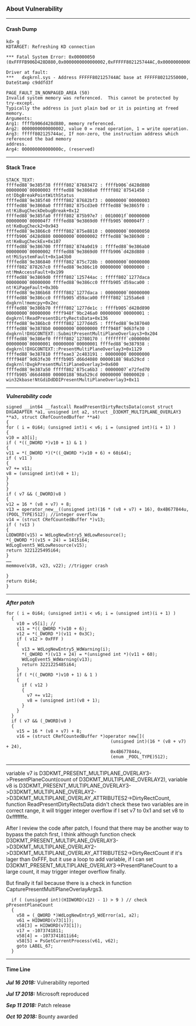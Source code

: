 ### About Vulnerability

----
#### Crash Dump

```
kd> g 
KDTARGET: Refreshing KD connection

*** Fatal System Error: 0x00000050
(0xFFFFB906D428D880,0x0000000000000002,0xFFFFF802125744AC,0x000000000000000C)

Driver at fault:
***   dxgkrnl.sys - Address FFFFF802125744AC base at FFFFF80212550000, DateStamp c9ddfd3f

PAGE_FAULT_IN_NONPAGED_AREA (50)
Invalid system memory was referenced.  This cannot be protected by try-except.
Typically the address is just plain bad or it is pointing at freed memory.
Arguments:
Arg1: ffffb906d428d880, memory referenced.
Arg2: 0000000000000002, value 0 = read operation, 1 = write operation.
Arg3: fffff802125744ac, If non-zero, the instruction address which referenced the bad memory
address.
Arg4: 000000000000000c, (reserved)
```
---
#### Stack Trace
```
STACK_TEXT:
ffffed88`9e385f38 fffff802`87683472 : ffffb906`d428d880 00000000`00000003 ffffed88`9e3860a0 fffff802`87541450 : nt!DbgBreakPointWithStatus
ffffed88`9e385f40 fffff802`87682bf3 : 00000000`00000003 ffffed88`9e3860a0 fffff802`875cd3e0 ffffed88`9e3865f0 : nt!KiBugCheckDebugBreak+0x12
ffffed88`9e385fa0 fffff802`875b97e7 : 0010001f`00000000 00000000`000004f7 ffffed88`9e3869d0 ffffb905`000004f7 : nt!KeBugCheck2+0x943
ffffed88`9e3866c0 fffff802`875e8810 : 00000000`00000050 ffffb906`d428d880 00000000`00000002 ffffed88`9e3869d0 : nt!KeBugCheckEx+0x107
ffffed88`9e386700 fffff802`874a0d19 : ffffed88`9e386ab0 00000000`00000002 ffffed88`9e3869d0 ffffb906`d428d880 : nt!MiSystemFault+0x1a43b0
ffffed88`9e386840 fffff802`875c728b : 00000000`00000000 fffff802`878267c0 ffffed88`9e386c10 00000000`00000000 : nt!MmAccessFault+0x199
ffffed88`9e3869d0 fffff802`125744ac : fffff802`1277daca 00000000`00000000 ffffed88`9e386cc0 ffffb905`d59aca00 : nt!KiPageFault+0x30b
ffffed88`9e386b68 fffff802`1277daca : 00000000`00000000 ffffed88`9e386cc0 ffffb905`d59aca00 fffff802`1255a6e8 : dxgkrnl!memcpy+0x2ec
ffffed88`9e386b70 fffff802`1277de1c : ffffb905`d428d890 00000000`00000000 ffff948f`9bc246a0 00000000`00000001 : dxgkrnl!ReadPresentDirtyRectsData+0x136
ffffed88`9e386bc0 fffff802`1277d4d5 : ffffed88`9e387040 ffffed88`9e3878b0 00000000`00000000 ffff948f`9d63fe30 : dxgkrnl!DXGCONTEXT::SubmitPresentMultiPlaneOverlays3+0x204
ffffed88`9e386ef0 fffff802`12780170 : ffffffff`c000000d 00000000`00000001 00000000`00000001 ffffed88`9e387938 : dxgkrnl!DXGCONTEXT::PresentMultiPlaneOverlay3+0x1129
ffffed88`9e387810 ffffeae3`2c483191 : 00000000`00000000 ffff948f`9d63fe30 ffffb905`d66d4080 00000188`98a529cd : dxgkrnl!DxgkPresentMultiPlaneOverlay3+0x600
ffffed88`9e387a50 fffff802`875ca6b3 : 00000007`e72fed70 ffffb905`d66d4080 00000188`98a529cd 00000000`00000020 : win32kbase!NtGdiDdDDIPresentMultiPlaneOverlay3+0x11
```
---
***Vulnerability code***

```
signed __int64 __fastcall ReadPresentDirtyRectsData(const struct DXGADAPTER *a1, unsigned int a2, struct _D3DKMT_MULTIPLANE_OVERLAY3 **a3, struct CRefCountedBuffer **a4)
{
for ( i = 0i64; (unsigned int)i < v6; i = (unsigned int)(i + 1) )
{
v10 = a3[i];
if ( *((_DWORD *)v10 + 1) & 1 )
{
v11 = *(_DWORD *)(*((_QWORD *)v10 + 6) + 60i64);
if ( v11 )
{
v7 += v11;
v8 = (unsigned int)(v8 + 1);
}
}
}
if ( v7 && (_DWORD)v8 )
{
v12 = 16 * (v8 + v7) + 8;
v13 = operator_new__((unsigned int)(16 * (v8 + v7) + 16), 0x4B677844u, (POOL_TYPE)512); //integer overflow
v14 = (struct CRefCountedBuffer *)v13;
if ( !v13 )
{
LODWORD(v15) = WdLogNewEntry5_WdLowResource();
*(_QWORD *)(v15 + 24) = 1415i64;
WdLogEvent5_WdLowResource(v15);
return 3221225495i64;
}
……
memmove(v18, v23, v22); //trigger crash

}
return 0i64;
}
```
---
***After patch***

```
for ( i = 0i64; (unsigned int)i < v6; i = (unsigned int)(i + 1) )
  {
    v10 = v5[i]; //
    v11 = *((_QWORD *)v10 + 6);
    v12 = *(_DWORD *)(v11 + 0x3C);
    if ( v12 > 0xFFF )
    {
      v13 = WdLogNewEntry5_WdWarning(i);
      *(_QWORD *)(v13 + 24) = *(unsigned int *)(v11 + 60);
      WdLogEvent5_WdWarning(v13);
      return 3221225485i64;
    }
    if ( *((_DWORD *)v10 + 1) & 1 )
    {
      if ( v12 )
      {
        v7 += v12;
        v8 = (unsigned int)(v8 + 1);
      }
    }
  }
  if ( v7 && (_DWORD)v8 )
  {
    v15 = 16 * (v8 + v7) + 8;
    v16 = (struct CRefCountedBuffer *)operator new[](
                                        (unsigned int)(16 * (v8 + v7) + 24),
                                        0x4B677844u,
                                        (enum _POOL_TYPE)512);
```
---
variable v7 is D3DKMT_PRESENT_MULTIPLANE_OVERLAY3->PresentPlaneCount(count of D3DKMT_MULTIPLANE_OVERLAY2), variable v8 is D3DKMT_PRESENT_MULTIPLANE_OVERLAY3->D3DKMT_MULTIPLANE_OVERLAY2->D3DKMT_MULTIPLANE_OVERLAY_ATTRIBUTES2->DirtyRectCount, function ReadPresentDirtyRectsData didn't check these two variables are in correct range, it will trigger integer overflow if I set v7 to 0x1 and set v8 to 0xfffffffe.

After I review the code after patch, I found that there may be another way to bypass the patch first, I think although function check D3DKMT_PRESENT_MULTIPLANE_OVERLAY3->D3DKMT_MULTIPLANE_OVERLAY2->D3DKMT_MULTIPLANE_OVERLAY_ATTRIBUTES2->DirtyRectCount if it's lager than 0xFFF, but it use a loop to add variable, if I can set D3DKMT_PRESENT_MULTIPLANE_OVERLAY3->PresentPlaneCount to a large count, it may trigger integer overflow finally.

But finally it fail because there is a check in function CapturePresentMultiPlaneOverlayArgs3.

```
  if ( (unsigned int)(HIDWORD(v12) - 1) > 9 ) // check pPresentPlaneCount
  {
    v58 = (_QWORD *)WdLogNewEntry5_WdError(a1, a2);
    v61 = HIDWORD(v73[1]);
    v58[3] = HIDWORD(v73[1]);
    v17 = -1073741811;
    v58[4] = -1073741811i64;
    v58[5] = PsGetCurrentProcess(v61, v62);
    goto LABEL_67;
  }
```
---
#### Time Line

***Jul 16 2018:*** Vulnerability reported

***Jul 17 2018:*** Microsoft reproduced

***Sep 11 2018:*** Patch release

***Oct 10 2018:*** Bounty awarded

